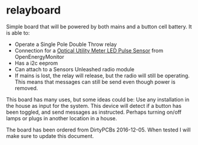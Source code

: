 # relayboard
Simple board that will be powered by both mains and a button cell battery.
It is able to:
* Operate a Single Pole Double Throw relay
* Connection for a [Optical Utility Meter LED Pulse Sensor](https://openenergymonitor.org/emon/opticalpulsesensor) from OpenEnergyMonitor
* Has a i2c eeprom
* Can attach to a Sensors Unleashed radio module
* If mains is lost, the relay will release, but the radio will still be operating. This means that messages can still be send even though power is removed.

This board has many uses, but some ideas could be:
Use any installation in the house as input for the system. This device will detect if a button has been toggled, and send messages as instructed. Perhaps turning on/off lamps or plugs in another location in a house.

The board has been ordered from DirtyPCBs 2016-12-05. When tested I will make sure to update this document.
